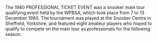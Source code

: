 The 1980 PROFESSIONAL TICKET EVENT was a snooker main tour qualifying event held by the WPBSA, which took place from 7 to 13 December 1980. The tournament was played at the Snooker Centre in Sheffield, Yorkshire, and featured eight amateur players who hoped to qualify to compete on the main tour as professionals for the following season.
